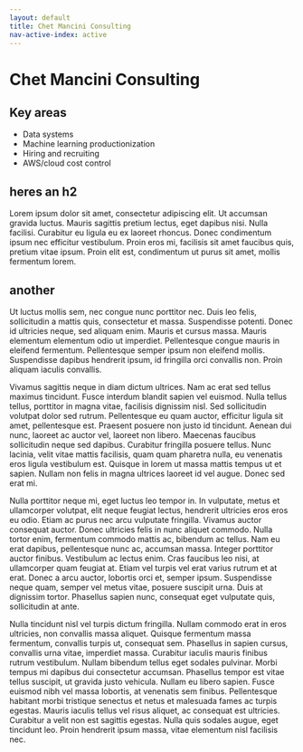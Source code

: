 ```yaml
---
layout: default
title: Chet Mancini Consulting
nav-active-index: active
---
```


# Chet Mancini Consulting

## Key areas

* Data systems
* Machine learning productionization
* Hiring and recruiting
* AWS/cloud cost control

## heres an h2
Lorem ipsum dolor sit amet, consectetur adipiscing elit. Ut accumsan gravida luctus. Mauris sagittis pretium lectus, eget dapibus nisi. Nulla facilisi. Curabitur eu ligula eu ex laoreet rhoncus. Donec condimentum ipsum nec efficitur vestibulum. Proin eros mi, facilisis sit amet faucibus quis, pretium vitae ipsum. Proin elit est, condimentum ut purus sit amet, mollis fermentum lorem.


## another
Ut luctus mollis sem, nec congue nunc porttitor nec. Duis leo felis, sollicitudin a mattis quis, consectetur et massa. Suspendisse potenti. Donec id ultricies neque, sed aliquam enim. Mauris et cursus massa. Mauris elementum elementum odio ut imperdiet. Pellentesque congue mauris in eleifend fermentum. Pellentesque semper ipsum non eleifend mollis. Suspendisse dapibus hendrerit ipsum, id fringilla orci convallis non. Proin aliquam iaculis convallis.

Vivamus sagittis neque in diam dictum ultrices. Nam ac erat sed tellus maximus tincidunt. Fusce interdum blandit sapien vel euismod. Nulla tellus tellus, porttitor in magna vitae, facilisis dignissim nisl. Sed sollicitudin volutpat dolor sed rutrum. Pellentesque eu quam auctor, efficitur ligula sit amet, pellentesque est. Praesent posuere non justo id tincidunt. Aenean dui nunc, laoreet ac auctor vel, laoreet non libero. Maecenas faucibus sollicitudin neque sed dapibus. Curabitur fringilla posuere tellus. Nunc lacinia, velit vitae mattis facilisis, quam quam pharetra nulla, eu venenatis eros ligula vestibulum est. Quisque in lorem ut massa mattis tempus ut et sapien. Nullam non felis in magna ultrices laoreet id vel augue. Donec sed erat mi.

Nulla porttitor neque mi, eget luctus leo tempor in. In vulputate, metus et ullamcorper volutpat, elit neque feugiat lectus, hendrerit ultricies eros eros eu odio. Etiam ac purus nec arcu vulputate fringilla. Vivamus auctor consequat auctor. Donec ultricies felis in nunc aliquet commodo. Nulla tortor enim, fermentum commodo mattis ac, bibendum ac tellus. Nam eu erat dapibus, pellentesque nunc ac, accumsan massa. Integer porttitor auctor finibus. Vestibulum ac lectus enim. Cras faucibus leo nisi, at ullamcorper quam feugiat at. Etiam vel turpis vel erat varius rutrum et at erat. Donec a arcu auctor, lobortis orci et, semper ipsum. Suspendisse neque quam, semper vel metus vitae, posuere suscipit urna. Duis at dignissim tortor. Phasellus sapien nunc, consequat eget vulputate quis, sollicitudin at ante.

Nulla tincidunt nisl vel turpis dictum fringilla. Nullam commodo erat in eros ultricies, non convallis massa aliquet. Quisque fermentum massa fermentum, convallis turpis ut, consequat sem. Phasellus in sapien cursus, convallis urna vitae, imperdiet massa. Curabitur iaculis mauris finibus rutrum vestibulum. Nullam bibendum tellus eget sodales pulvinar. Morbi tempus mi dapibus dui consectetur accumsan. Phasellus tempor est vitae tellus suscipit, ut gravida justo vehicula. Nullam eu libero sapien. Fusce euismod nibh vel massa lobortis, at venenatis sem finibus. Pellentesque habitant morbi tristique senectus et netus et malesuada fames ac turpis egestas. Mauris iaculis tellus vel risus aliquet, ac consequat est ultricies. Curabitur a velit non est sagittis egestas. Nulla quis sodales augue, eget tincidunt leo. Proin hendrerit ipsum massa, vitae elementum nisl facilisis nec.